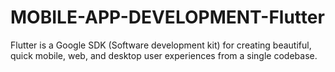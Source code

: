 # MOBILE-APP-DEVELOPMENT-Flutter
Flutter is a Google SDK (Software development kit) for creating beautiful, quick mobile, web, and desktop user experiences from a single codebase.  
